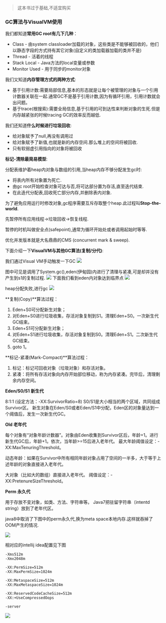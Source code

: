 >这本书过于基础,不适宜购买 

### GC算法与VisualVM使用 


我们都知道**常用GC root有几下几种**： 

- Class - 由system classloader加载的对象，这些类是不能够被回收的，他们以静态字段的方式持有其它对象(自定义的类加载器加载的类并不是)
- Thread - 活着的线程
- Stack Local - Java方法的local变量或参数
- Monitor Used - 用于同步的monitor对象

我们又知道**内存管理方式的两种方式**: 

- 基于引用计数:需要局部信息,基本的形态就是让每个被管理的对象与一个引用计数器关联在一起.通常GC不是基于引用计数,因为有循环引用，引用计数就会出问题。
- 基于trace(根搜索):需要全局信息,基于引用的可到达性来判断对象的生死.但是内存越紧张的时候tracing GC的效率反而越低.

我们还知道**什么时候进行垃圾回收**: 

- 给对象赋予了null,再没有调用过
- 给对象赋予了新值,也就是新的内存空间.那么堆上的空间将被回收.
- 只有软弱虚引用指向的对象将被回收

**标记-清除最简易模型**:  

分配表维护着heap内对象与数组的引用,当heap内存不够分配发生gc时: 

- 将表内所有对象置为死亡.
- 由gc root开始检查对象可达与否,将可达部分置为存活,直至迭代结束.
- 在此迭代分配表,回收死亡部分内存,并删除表内对象.

为了避免应用运行时修改对象,gc程序需要互斥存取整个heap.此过程叫**Stop-the-world**.  

先暂停所有应用线程->垃圾回收->恢复线程. 

暂停的时机叫做安全点(safepoint),通常为循环开始处或者调用起始时等等.

优化并发版本就是大名鼎鼎的CMS (concurrent mark & sweep). 


下面介绍一下**VisualVM与其他GC算法(复制/分代)**: 

我们通过Visual VM手动触发一下GC
![](http://7xqjx7.com1.z0.glb.clouddn.com/image/Screen_Shot_2016-03-29_at_15_13_53.png?imageView2/2/h/600)

图中可见是调用了System.gc(),eden(伊甸园)内进行了清理与紧凑,可是却并没有产生到s1的复制过程.
![](http://7xqjx7.com1.z0.glb.clouddn.com/image/Screen_Shot_2016-03-29_at_15_13_55.png?imageView2/2/h/600)
下面我们看到eden内对象达到临界点
![](http://7xqjx7.com1.z0.glb.clouddn.com/image/Screen_Shot_2016-03-29_at_15_17_05.png?imageView2/2/h/600)

heap分配失败,进行gc
![](http://7xqjx7.com1.z0.glb.clouddn.com/image/Screen_Shot_2016-03-29_at_15_19_35.png?imageView2/2/h/600)

**复制(Copy)**算法过程： 

1. Eden+S0可分配新生对象；
2. 对Eden+S0进行垃圾收集，存活对象复制到S1。清理Eden+S0。一次新生代GC结束。
3. Eden+S1可分配新生对象；
4. 对Eden+S1进行垃圾收集，存活对象复制到S0。清理Eden+S1。二次新生代GC结束。
5. goto 1。

**标记-紧凑(Mark-Compact)**算法过程： 

1. 标记：标记可回收对象（垃圾对象）和存活对象。
2. 紧凑：将所有存活对象向内存开始部位移动，称为内存紧凑。完毕后，清理剩余内存空间。


**Eden/S0/S1 新生代** 

8:1:1 (设定方法：-XX:SurvivorRatio=8)
S0/S1是大小相当的两个区域，共同组成Survivor区。
新生对象在Eden/S0或者Eden/S1中分配，Eden区的对象量达到一个阈值后，发生一次新生代GC。

**Old 老年代** 

每个对象有“对象年龄计数器”。对象由Eden收集到Survivor区后，年龄+1。进行新生代GC后，年龄+1。依次，当年龄>=15后进入老年代。
最大年龄阈值设定：-XX:MaxTenuringThreshold。

动态年龄：如果在Survivor中所有相同年龄对象占用了空间的一半多，大于等于上述年龄的对象直接进入老年代。

大对象（比如大的数组）直接进入老年代。
阈值设定：-XX:PretenureSizeThreshold。

**Perm 永久代** 

用于存放不变对象，如类、方法、字符串等。
Java7把驻留字符串（intentd string）放到了老年代区。

java8中取消了下图中的perm永久代,换为meta space本地内存.这样就吞掉了OOM产生的情况. 

![](http://7xqjx7.com1.z0.glb.clouddn.com/image/JFNF7r.png%21web.png) 

相对应的intellij idea配置见下图 

```
-Xms512m
-Xmx2048m

-XX:PermSize=512m
-XX:MaxPermSize=1024m

-XX:MetaspaceSize=512m
-XX:MaxMetaspaceSize=1024m

-XX:ReservedCodeCacheSize=512m
-XX:+UseCompressedOops

-server
```
![](http://7xqjx7.com1.z0.glb.clouddn.com/image/Screen_Shot_2016-03-29_at_15_47_35__2_.png?imageView2/2/h/600)
